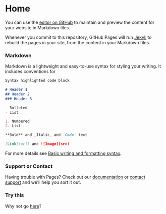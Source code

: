 # Home

You can use the [editor on GitHub](https://github.com/robinammon/robinammon.github.io/edit/main/README.md) to maintain and preview the content for your website in Markdown files.

Whenever you commit to this repository, GitHub Pages will run [Jekyll](https://jekyllrb.com/) to rebuild the pages in your site, from the content in your Markdown files.

### Markdown

Markdown is a lightweight and easy-to-use syntax for styling your writing. It includes conventions for

```markdown
Syntax highlighted code block

# Header 1
## Header 2
### Header 3

- Bulleted
- List

1. Numbered
2. List

**Bold** and _Italic_ and `Code` text

[Link](url) and ![Image](src)
```

For more details see [Basic writing and formatting syntax](https://docs.github.com/en/github/writing-on-github/getting-started-with-writing-and-formatting-on-github/basic-writing-and-formatting-syntax).

<!---
### Jekyll Themes

Your Pages site will use the layout and styles from the Jekyll theme you have selected in your [repository settings](https://github.com/robinammon/robinammon.github.io/settings/pages). The name of this theme is saved in the Jekyll `_config.yml` configuration file.
-->

### Support or Contact

Having trouble with Pages? Check out our [documentation](https://docs.github.com/categories/github-pages-basics/) or [contact support](https://support.github.com/contact) and we’ll help you sort it out.

### Try this

Why not go [here](https://robinammon.github.io/research/)?
